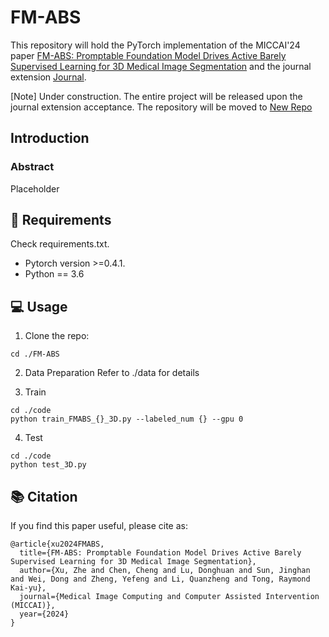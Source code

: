 # FM-ABS


This repository will hold the PyTorch implementation of the MICCAI'24 paper [FM-ABS: Promptable Foundation Model Drives Active Barely Supervised Learning for 3D Medical Image Segmentation]() and the journal extension [Journal](). 

[Note] Under construction. The entire project will be released upon the journal extension acceptance. The repository will be moved to [New Repo](https://github.com/lemoshu/GM-ABS)

## Introduction
### Abstract
Placeholder

## :hammer: Requirements
Check requirements.txt.
* Pytorch version >=0.4.1.
* Python == 3.6 

## :computer: Usage

1. Clone the repo:
```
cd ./FM-ABS
```

2. Data Preparation
Refer to ./data for details


3. Train
```
cd ./code
python train_FMABS_{}_3D.py --labeled_num {} --gpu 0
```

4. Test 
```
cd ./code
python test_3D.py
```


## :books: Citation

If you find this paper useful, please cite as:
```
@article{xu2024FMABS,
  title={FM-ABS: Promptable Foundation Model Drives Active Barely Supervised Learning for 3D Medical Image Segmentation},
  author={Xu, Zhe and Chen, Cheng and Lu, Donghuan and Sun, Jinghan and Wei, Dong and Zheng, Yefeng and Li, Quanzheng and Tong, Raymond Kai-yu},
  journal={Medical Image Computing and Computer Assisted Intervention (MICCAI)},
  year={2024}
}
```
